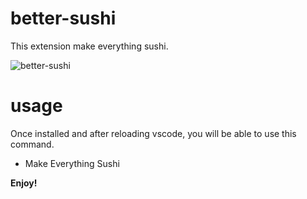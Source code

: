 # better-sushi

This extension make everything sushi.

![better-sushi](https://user-images.githubusercontent.com/18608707/64123599-cfd8be00-cddf-11e9-8672-82cb34d182b1.gif)

# usage

Once installed and after reloading vscode, you will be able to use this command.

- Make Everything Sushi

**Enjoy!**

